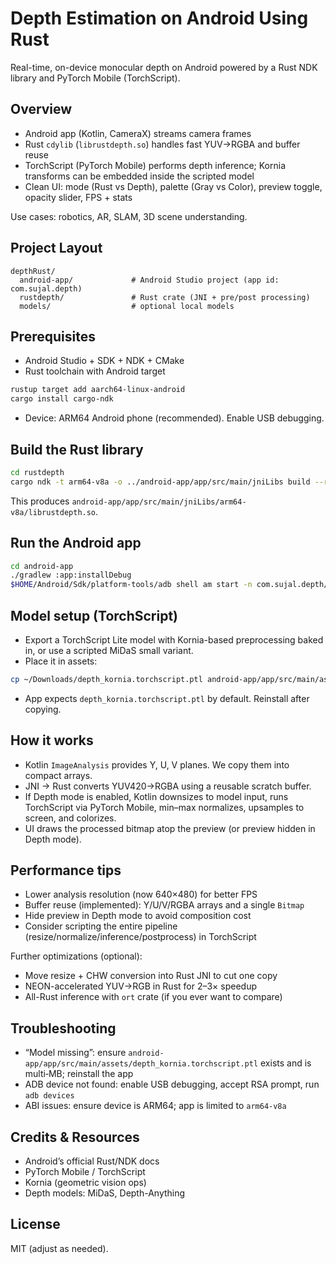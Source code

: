 # Depth Estimation on Android Using Rust

Real-time, on-device monocular depth on Android powered by a Rust NDK library and PyTorch Mobile (TorchScript). 

## Overview
- Android app (Kotlin, CameraX) streams camera frames
- Rust `cdylib` (`librustdepth.so`) handles fast YUV→RGBA and buffer reuse
- TorchScript (PyTorch Mobile) performs depth inference; Kornia transforms can be embedded inside the scripted model
- Clean UI: mode (Rust vs Depth), palette (Gray vs Color), preview toggle, opacity slider, FPS + stats

Use cases: robotics, AR, SLAM, 3D scene understanding.

## Project Layout
```
depthRust/
  android-app/             # Android Studio project (app id: com.sujal.depth)
  rustdepth/               # Rust crate (JNI + pre/post processing)
  models/                  # optional local models
```

## Prerequisites
- Android Studio + SDK + NDK + CMake
- Rust toolchain with Android target
```bash
rustup target add aarch64-linux-android
cargo install cargo-ndk
```
- Device: ARM64 Android phone (recommended). Enable USB debugging.

## Build the Rust library
```bash
cd rustdepth
cargo ndk -t arm64-v8a -o ../android-app/app/src/main/jniLibs build --release
```
This produces `android-app/app/src/main/jniLibs/arm64-v8a/librustdepth.so`.

## Run the Android app
```bash
cd android-app
./gradlew :app:installDebug
$HOME/Android/Sdk/platform-tools/adb shell am start -n com.sujal.depth/.MainActivity
```

## Model setup (TorchScript)
- Export a TorchScript Lite model with Kornia-based preprocessing baked in, or use a scripted MiDaS small variant.
- Place it in assets:
```bash
cp ~/Downloads/depth_kornia.torchscript.ptl android-app/app/src/main/assets/
```
- App expects `depth_kornia.torchscript.ptl` by default. Reinstall after copying.

## How it works
- Kotlin `ImageAnalysis` provides Y, U, V planes. We copy them into compact arrays.
- JNI → Rust converts YUV420→RGBA using a reusable scratch buffer.
- If Depth mode is enabled, Kotlin downsizes to model input, runs TorchScript via PyTorch Mobile, min–max normalizes, upsamples to screen, and colorizes.
- UI draws the processed bitmap atop the preview (or preview hidden in Depth mode).

## Performance tips
- Lower analysis resolution (now 640×480) for better FPS
- Buffer reuse (implemented): Y/U/V/RGBA arrays and a single `Bitmap`
- Hide preview in Depth mode to avoid composition cost
- Consider scripting the entire pipeline (resize/normalize/inference/postprocess) in TorchScript

Further optimizations (optional):
- Move resize + CHW conversion into Rust JNI to cut one copy
- NEON-accelerated YUV→RGB in Rust for 2–3× speedup
- All-Rust inference with `ort` crate (if you ever want to compare)

## Troubleshooting
- “Model missing”: ensure `android-app/app/src/main/assets/depth_kornia.torchscript.ptl` exists and is multi‑MB; reinstall the app
- ADB device not found: enable USB debugging, accept RSA prompt, run `adb devices`
- ABI issues: ensure device is ARM64; app is limited to `arm64-v8a`

## Credits & Resources
- Android’s official Rust/NDK docs
- PyTorch Mobile / TorchScript
- Kornia (geometric vision ops)
- Depth models: MiDaS, Depth-Anything

## License
MIT (adjust as needed).
